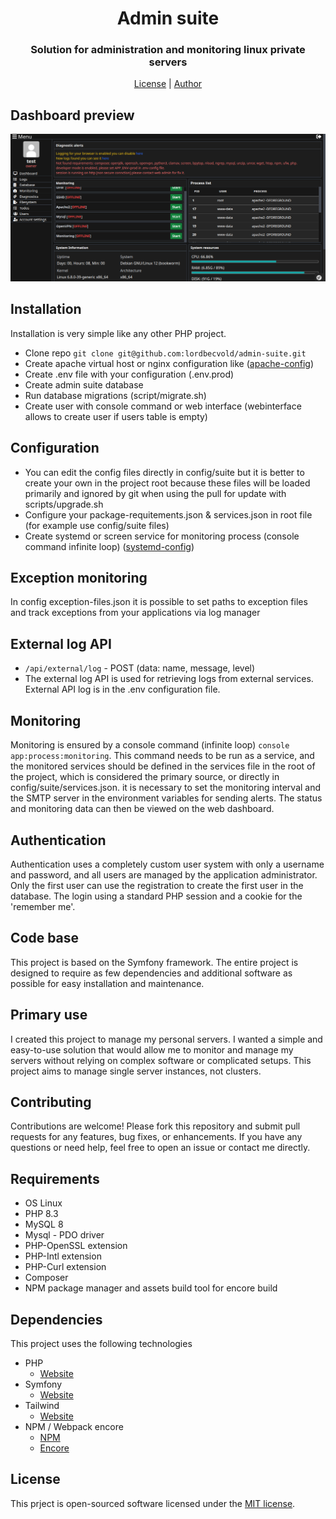 # <h1 align="center">Admin suite</h1>
### <p align="center">Solution for administration and monitoring linux private servers</p>
<p align="center">
    <a href="https://github.com/lordbecvold/admin-suite/blob/main/LICENSE" target="_blank">License</a> |
    <a href="https://becvar.xyz" target="_blank">Author</a>
</p>

## Dashboard preview
![Dashboard](.github/assets/preview.png)

## Installation
Installation is very simple like any other PHP project.
* Clone repo ``git clone git@github.com:lordbecvold/admin-suite.git``
* Create apache virtual host or nginx configuration like ([apache-config](https://github.com/lordbecvold/admin-suite/blob/main/_docker/configs/apache-site.conf))
* Create .env file with your configuration (.env.prod)
* Create admin suite database
* Run database migrations (script/migrate.sh)
* Create user with console command or web interface (webinterface allows to create user if users table is empty)

## Configuration
* You can edit the config files directly in config/suite but it is better to create your own in the project root because these files will be loaded primarily and ignored by git when using the pull for update with scripts/upgrade.sh
* Configure your package-requitements.json & services.json in root file (for example use config/suite files)
* Create systemd or screen service for monitoring process (console command infinite loop) ([systemd-config](https://github.com/lordbecvold/admin-suite/blob/main/_docker/configs/monitoring-systemd.service))

## Exception monitoring
In config exception-files.json it is possible to set paths to exception files and track exceptions from your applications via log manager

## External log API
* ``/api/external/log`` - POST (data: name, message, level)
* The external log API is used for retrieving logs from external services. External API log is in the .env configuration file.

## Monitoring
Monitoring is ensured by a console command (infinite loop) ``console app:process:monitoring``. This command needs to be run as a service, and the monitored services should be defined in the services file in the root of the project, which is considered the primary source, or directly in config/suite/services.json. it is necessary to set the monitoring interval and the SMTP server in the environment variables for sending alerts. The status and monitoring data can then be viewed on the web dashboard. 

## Authentication
Authentication uses a completely custom user system with only a username and password, and all users are managed by the application administrator. Only the first user can use the registration to create the first user in the database. The login using a standard PHP session and a cookie for the 'remember me'.

## Code base
This project is based on the Symfony framework. The entire project is designed to require as few dependencies and additional software as possible for easy installation and maintenance.

## Primary use
I created this project to manage my personal servers. I wanted a simple and easy-to-use solution that would allow me to monitor and manage my servers without relying on complex software or complicated setups. This project aims to manage single server instances, not clusters.

## Contributing
Contributions are welcome! Please fork this repository and submit pull requests for any features, bug fixes, or enhancements. If you have any questions or need help, feel free to open an issue or contact me directly.

## Requirements
* OS Linux
* PHP 8.3
* MySQL 8
* Mysql - PDO driver
* PHP-OpenSSL extension
* PHP-Intl extension
* PHP-Curl extension
* Composer
* NPM package manager and assets build tool for encore build

## Dependencies
This project uses the following technologies
* PHP
    * [Website](https://php.net)
* Symfony
    * [Website](https://symfony.com)
* Tailwind
    * [Website](https://tailwindcss.com)
* NPM / Webpack encore
    * [NPM](https://docs.npmjs.com)
    * [Encore](https://symfony.com/doc/current/frontend/encore/index.html)

## License
This prject is open-sourced software licensed under the [MIT license](https://github.com/lordbecvold/admin-suite/blob/main/LICENSE).
